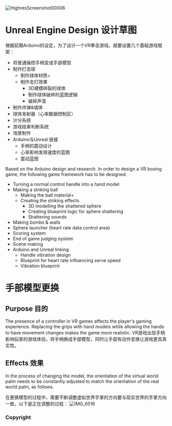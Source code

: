
![HighresScreenshot00006](https://user-images.githubusercontent.com/92038037/204267343-8dc7fa2e-ec81-4e8c-876e-aee93d874e13.png)

# Unreal Engine Design 设计草图

根据前期Arduino的设定，为了设计一个VR拳击游戏。就要设置几个基础游戏框架：
- 将普通操控手柄变成手部模型
- 制作打击球
  - 制作球体材质+
  - 制作击打效果
    - 3D建模碎裂的球体
    - 制作球体破碎的蓝图逻辑
    - 破碎声音
- 制作炸弹&墙体
- 球体发射器（心率数据控制区）
- 计分系统
- 游戏结束判断系统
- 场景制作
- Arduino与Unreal 链接
  - 手柄的震动设计
  - 心率影响发球速度的蓝图
  - 震动蓝图

Based on the Arduino design and research. In order to design a VR boxing game, the following game framework has to be designed.
- Turning a normal control handle into a hand model
- Making a striking ball
  - Making the ball material+
  - Creating the striking effects
    - 3D modelling the shattered sphere
    - Creating blueprint logic for sphere shattering
    - Shattering sounds
- Making bombs & walls
- Sphere launcher (heart rate data control area)
- Scoring system
- End of game judging system
- Scene making
- Arduino and Unreal linking
  - Handle vibration design
  - Blueprint for heart rate influencing serve speed
  - Vibration blueprint

# 手部模型更换
## Purpose 目的 
The presence of a controller in VR games affects the player's gaming experience. Replacing the grips with hand models while allowing the hands to have movement changes makes the game more realistic.
VR游戏出现手柄影响玩家的游戏体验。将手柄换成手部模型，同时让手部有动作变换让游戏更具真实性。

## Effects 效果
In the process of changing the model, the orientation of the virtual world palm needs to be constantly adjusted to match the orientation of the real world palm, as follows.

在更换模型的过程中，需要不断调整虚拟世界手掌的方向要与现实世界的手掌方向一致，以下是正在调整的过程：
![IMG_6516](https://user-images.githubusercontent.com/92038037/204267824-a56b0827-c282-4223-a915-a03575222797.jpg)

### Copyright



